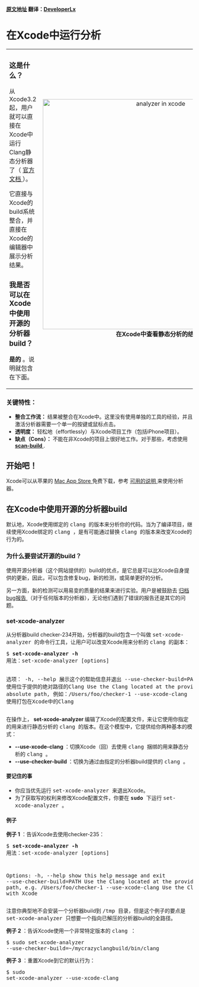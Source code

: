 #### [原文地址](http://clang-analyzer.llvm.org/xcode.html) 翻译：[DeveloperLx](http://weibo.com/DeveloperLx)

<div id="content">
    <h1>
    	在Xcode中运行分析
    </h1>
    <table style="margin-top:0px" width="100%" border="0" cellpadding="0px"
    cellspacing="0">
        <tbody>
            <tr>
                <td>
                    <h3>
                        这是什么？
                    </h3>
                    <p>
                        从Xcode3.2起，用户就可以直接在Xcode中运行Clang静态分析器了（
                        <a href="https://developer.apple.com/library/ios/recipes/xcode_help-source_editor/chapters/Analyze.html#//apple_ref/doc/uid/TP40009975-CH4-SW1">
                            官方文档
                        </a>
                        ）。
                    </p>
                    <p>
                        它直接与Xcode的build系统整合，并直接在Xcode的编辑器中展示分析结果。
                    </p>
                    <h3>
                        我是否可以在Xcode中使用开源的分析器build？
                    </h3>
                    <p>
                        <b>
                            是的
                        </b>
                        。说明就包含在下面。
                    </p>
                </td>
                <td style="padding-left:10px; text-align:center">
                    <a href="http://clang-analyzer.llvm.org/images/analyzer_xcode.png">
                        <img src="http://clang-analyzer.llvm.org/images/analyzer_xcode.png" width="620px" alt="analyzer in xcode">
                    </a>
                    <br>
                    <b>
                        在Xcode中查看静态分析的结果
                    </b>
                </td>
            </tr>
        </tbody>
    </table>
    <h3>
        关键特性：
    </h3>
    <ul>
        <li>
            <b>
                整合工作流：
            </b>
            结果被整合在Xcode中。这里没有使用单独的工具的经验，并且激活分析器需要一个单一的按键或鼠标点击。
        </li>
        <li>
            <b>
                透明度：
            </b>
            轻松地（effortlessly）与Xcode项目工作（包括iPhone项目）。
        </li>
        <li>
            <b>
                缺点（Cons）：
            </b>
            不能在非Xcode的项目上很好地工作。对于那些，考虑使用
            <a href="http://clang-analyzer.llvm.org/scan-build.html">
                <b>
                    scan-build
                </b>
            </a>
            .
        </li>
    </ul>
    <h2>
        开始吧！
    </h2>
    <p>
        Xcode可以从苹果的
        <a href="https://itunes.apple.com/us/app/xcode/id497799835?mt=12">
            Mac App Store
        </a>
        免费下载，参考
        <a href="https://developer.apple.com/library/ios/recipes/xcode_help-source_editor/chapters/Analyze.html#//apple_ref/doc/uid/TP40009975-CH4-SW1">
            可用的说明
        </a>
        来使用分析器。
    </p>
    <h2>
        在Xcode中使用开源的分析器build
    </h2>
    <p>
        默认地，Xcode使用绑定的
        <tt>
            clang
        </tt>
        的版本来分析你的代码。当为了编译项目，继续使用Xcode绑定的
        <tt>
            clang
        </tt>
        ，是有可能通过替换
        <tt>
            clang
        </tt>
        的版本来改变Xcode的行为的。
    </p>
    <h3>
        为什么要尝试开源的build？
    </h3>
    <p>
        使用开源分析器（这个网站提供的）build的优点，是它总是可以比Xcode自身提供的更新，因此，可以包含修复bug，新的检测，或简单更好的分析。
    </p>
    <p>
        另一方面，新的检测可以用易变的质量的结果来进行实验。用户是被鼓励去
        <a href="http://clang-analyzer.llvm.org/filing_bugs.html">
            归档bug报告
        </a>
        （对于任何版本的分析器），无论他们遇到了错误的报告还是其它的问题。
    </p>
    <h3>
        set-xcode-analyzer
    </h3>
    <p>
        从分析器build checker-234开始，分析器的build包含一个叫做
        <tt>
            set-xcode-analyzer
        </tt>
        的命令行工具，让用户可以改变Xcode用来分析的
        <tt>
            clang
        </tt>
        的副本：
    </p>
    <pre class="code_example">$ <b>set-xcode-analyzer -h</b>
用法：set-xcode-analyzer [options]

选项：
  -h, --help            展示这个的帮助信息并退出
  --use-checker-build=PATH
                        使用位于提供的绝对路径的Clang
                        Use the Clang located at the provided absolute path,
                        例如：/Users/foo/checker-1
  --use-xcode-clang     使用打包在Xcode中的Clang
</pre>
    <p>
        在操作上，
        <b>
            set-xcode-analyzer
        </b>
        编辑了Xcode的配置文件，来让它使用你指定的用来进行静态分析的
        <tt>
            clang
        </tt>
        的版本。在这个模型中，它提供给你两种基本的模式：
    </p>
    <ul>
        <li>
            <b>
                --use-xcode-clang
            </b>
            ：切换Xcode（回）去使用
            <tt>
                clang
            </tt>
            捆绑的用来静态分析的
            <tt>
                clang
            </tt>
            。
        </li>
        <li>
            <b>
                --use-checker-build
            </b>
            ：切换为通过由指定的分析器build提供的
            <tt>
                clang
            </tt>
            。
        </li>
    </ul>
    <h4>
        要记住的事
    </h4>
    <ul>
        <li>
            你应当优先运行
            <tt>
                set-xcode-analyzer
            </tt>
            来退出Xcode。
        </li>
        <li>
            为了获取写的权利来修改Xcode配置文件，你要在
            <b>
                <tt>
                    sudo
                </tt>
            </b>
            下运行
            <tt>
                set-xcode-analyzer
            </tt>
            。
        </li>
    </ul>
    <h4>
        例子
    </h4>
    <p>
        <b>
            例子 1
        </b>
        ：告诉Xcode去使用checker-235：
    </p>
    <pre class="code_example">$ <b>set-xcode-analyzer -h</b>
用法：set-xcode-analyzer [options]

Options:
  -h, --help            show this help message and exit
  --use-checker-build=PATH
                        Use the Clang located at the provided absolute path,
                        e.g. /Users/foo/checker-1
  --use-xcode-clang     Use the Clang bundled with Xcode
</pre>
    <p>
        注意你典型地不会安装一个分析器build到
        <tt>
            /tmp
        </tt>
        目录，但是这个例子的要点是
        <tt>
            set-xcode-analyzer
        </tt>
        只想要一个指向已解压的分析器build的全路径。
    </p>
    <p>
        <b>
            例子 2
        </b>
        ：告诉Xcode使用一个非常特定版本的
        <tt>
            clang
        </tt>
        ：
    </p>
    <pre class="code_example">$ sudo set-xcode-analyzer --use-checker-build=~/mycrazyclangbuild/bin/clang</pre>
    <p>
        <b>
            例子 3
        </b>
        ：重置Xcode到它的默认行为：
    </p>
    <pre class="code_example">$ sudo set-xcode-analyzer --use-xcode-clang</pre>
</div>
